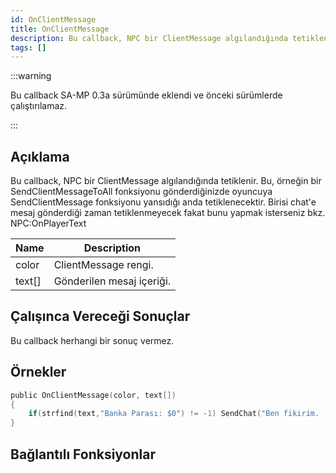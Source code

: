 ```yaml
---
id: OnClientMessage
title: OnClientMessage
description: Bu callback, NPC bir ClientMessage algılandığında tetiklenir.
tags: []
---
```


:::warning

Bu callback SA-MP 0.3a sürümünde eklendi ve önceki sürümlerde çalıştırılamaz.

:::

## Açıklama

Bu callback, NPC bir ClientMessage algılandığında tetiklenir. Bu, örneğin bir SendClientMessageToAll fonksiyonu gönderdiğinizde oyuncuya SendClientMessage fonksiyonu yansıdığı anda tetiklenecektir. Birisi chat'e mesaj gönderdiği zaman tetiklenmeyecek fakat bunu yapmak isterseniz bkz. NPC:OnPlayerText

| Name   | Description                     |
| ------ | ------------------------------- |
| color  | ClientMessage rengi.            |
| text[] | Gönderilen mesaj içeriği.        |

## Çalışınca Vereceği Sonuçlar

Bu callback herhangi bir sonuç vermez.

## Örnekler

```c
public OnClientMessage(color, text[])
{
    if(strfind(text,"Banka Parası: $0") != -1) SendChat("Ben fikirim. :(");
}
```

## Bağlantılı Fonksiyonlar
